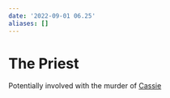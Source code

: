 ```yaml
---
date: '2022-09-01 06.25'
aliases: []
---
```


# The Priest
Potentially involved with the murder of [Cassie](Cassie.md)